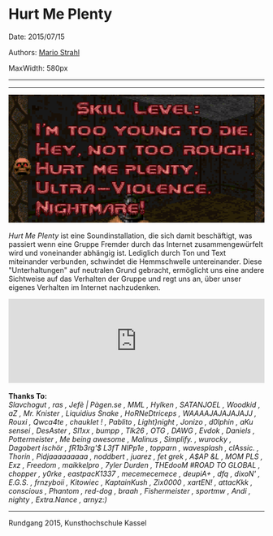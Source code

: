 # Hurt Me Plenty

Date: 2015/07/15

Authors: [Mario Strahl](http://www.mariostrahl.de)

MaxWidth: 580px

---
---

![](difficulty_doom.png)

_Hurt Me Plenty_ ist eine Soundinstallation, die sich damit beschäftigt, was passiert wenn eine Gruppe Fremder durch das Internet zusammengewürfelt wird und voneinander abhängig ist. Lediglich durch Ton und Text miteinander verbunden, schwindet die Hemmschwelle untereinander.
Diese "Unterhaltungen" auf neutralen Grund gebracht, ermöglicht uns eine andere Sichtweise auf das Verhalten der Gruppe und regt uns an, über unser eigenes Verhalten im Internet nachzudenken. 

<iframe width="100%" height="166" scrolling="no" frameborder="no" src="https://w.soundcloud.com/player/?url=https%3A//api.soundcloud.com/tracks/246689629%3Fsecret_token%3Ds-jfObe&amp;color=ff5500&amp;auto_play=false&amp;hide_related=false&amp;show_comments=true&amp;show_user=true&amp;show_reposts=false"></iframe>

__Thanks To:__  
_Slavchogut , ras , Jefè | Pàgen.se , MML , Hylken , SATANJOEL , Woodkid , aZ , Mr. Knister , Liquidius Snake , HoRNeDtriceps , WAAAAJAJAJAJAJJ , Rouxi , Qwca4te , chauklet ! , Pablito , Light}night , Jonizo , d0lphin , aKu *sensei , DesAster , Sl1xx , bumpp , Tlk26 , OTG , DAWG , Evdok , Daniels , Pottermeister , Me being awesome , Malinus , Simplify. , wurocky , Dagobert ischör , fR1b3rg'$ L3fT NIPp1e , topparn	 , wavesplash , clAssic. , Thorin , Pidjaaaaaaaaa , noddbert , juarez , fet grek , A$AP &L , MOM PLS , Exz , Freedom , maikkelpro , 7yler Durden , THEdooM #ROAD TO GLOBAL , chopper , y0rke , eastpacK1337* , mecemecemece , deupiA+ , dfq , dixoN' , E.G.S. , frnzyboii , Kitowiec , KaptainKush , Zix0000 , xartEN! , attacKkk , conscious , Phantom , red-dog , braah , Fishermeister , sportmw , Andi , nighty , Extra.Nance , arnyz:)_

---

Rundgang 2015, Kunsthochschule Kassel

